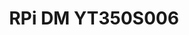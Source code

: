 ---
title: RPi DM YT350S006
params:
  featured: true
  private: true
description:
resources:
  - src: rpi_dm_yt350s006_0.jpg
    params:
      cover: true

# list pages require at least one image to be displayed.
---